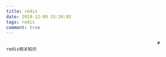 ```yaml
---
title: redis
date: 2019-12-09 15:34:02
tags: redis
comment: true
---
```


                                                              #                                        redis相关知识



